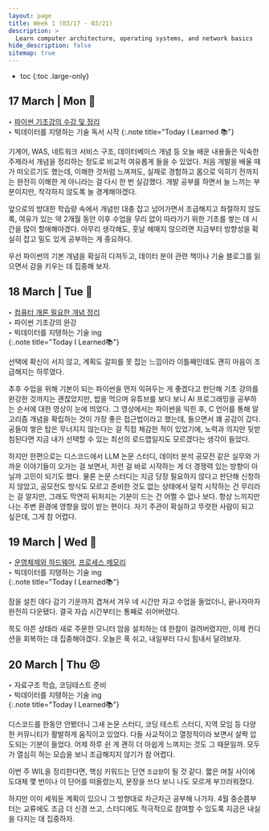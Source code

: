 ```yaml
---
layout: page
title: Week 1 (03/17 - 03/21)
description: >
  Learn computer architecture, operating systems, and network basics
hide_description: false
sitemap: true
---
```


* toc
{:toc .large-only}
## 17 March | Mon 🙂

‣ [파이썬 기초강의 수강 및 정리](/development/python/2025-03-17-python-00개념정리/) <br>‣ 빅데이터를 지탱하는 기술 독서 시작
{:.note title="Today I Learned 📚"}

기계어, WAS, 네트워크 서비스 구조, 데이터베이스 개념 등 오늘 배운 내용들은 익숙한 주제라서 개념을 정리하는 정도로 비교적 여유롭게 들을 수 있었다. 처음 개발을 배울 때가 떠오르기도 했는데, 이해한 것처럼 느껴져도, 실제로 경험하고 몸으로 익히기 전까지는 완전히 이해한 게 아니라는 걸 다시 한 번 실감했다. 개발 공부를 하면서 늘 느끼는 부분이지만, 착각하지 않도록 늘 경계해야겠다.

앞으로의 방대한 학습량 속에서 개념만 대충 잡고 넘어가면서 조급해지고 좌절하지 않도록, 여유가 있는 약 2개월 동안 이후 수업을 무리 없이 따라가기 위한 기초를 쌓는 데 시간을 많이 할애해야겠다. 아무리 생각해도, 훗날 헤매지 않으려면 지금부터 방향성을 확실히 잡고 밀도 있게 공부하는 게 중요하다.

우선 파이썬의 기본 개념을 확실히 다져두고, 데이터 분야 관련 책이나 기술 블로그를 읽으면서 감을 키우는 데 집중해 보자.

## 18 March | Tue 🤔

‣ [컴퓨터 개론 필요한 개념 정리](cse/2025-03-18-cse-1컴퓨터언어/)<br>‣ 파이썬 기초강의 완강<br>‣ 빅데이터를 지탱하는 기술 ing<br>
{:.note title="Today I Learned📚"}

선택에 확신이 서지 않고, 계획도 갈피를 못 잡는 느낌이라 이틀째인데도 괜히 마음이 조급해지는 하루였다.

추후 수업을 위해 기본이 되는 파이썬을 먼저 익혀두는 게 좋겠다고 판단해 기초 강의를 완강한 것까지는 괜찮았지만, 밥을 먹으며 유튜브를 보다 보니 AI 프로그래밍을 공부하는 순서에 대한 영상이 눈에 띄었다. 그 영상에서는 파이썬을 익힌 후, C 언어를 통해 알고리즘 개념을 확립하는 것이 가장 좋은 접근법이라고 했는데, 들으면서 꽤 공감이 갔다. 공들여 쌓은 탑은 무너지지 않는다는 걸 직접 체감한 적이 있었기에, 노력과 의지만 뒷받침된다면 지금 내가 선택할 수 있는 최선의 로드맵일지도 모르겠다는 생각이 들었다.

하지만 한편으로는 디스코드에서 LLM 논문 스터디, 데이터 분석 공모전 같은 실무와 가까운 이야기들이 오가는 걸 보면서, 저런 걸 바로 시작하는 게 더 경쟁력 있는 방향이 아닐까 고민이 되기도 했다. 물론 논문 스터디는 지금 당장 필요하지 않다고 판단해 신청하지 않았고, 공모전도 방식도 모르고 준비한 것도 없는 상태에서 덜컥 시작하는 건 무리라는 걸 알지만, 그래도 막연히 뒤처지는 기분이 드는 건 어쩔 수 없나 보다. 항상 느끼지만 나는 주변 환경에 영향을 많이 받는 편이다. 자기 주관이 확실하고 뚜렷한 사람이 되고 싶은데, 그게 참 어렵다.

## 19 March | Wed 🤧

‣ [운영체제와 하드웨어](cse/2025-03-19-cse-2컴퓨터하드웨어와-운영체제/), [프로세스](/cse/2025-03-19-cse-3프로세스/),[메모리](cse/2025-03-19-cse-4메모리/)<br>‣ 빅데이터를 지탱하는 기술 ing<br>
{:.note title="Today I Learned📚"}

잠을 설친 데다 감기 기운까지 겹쳐서 겨우 네 시간만 자고 수업을 들었더니, 끝나자마자 완전히 다운됐다. 결국 자습 시간부터는 통째로 쉬어버렸다.

목도 아픈 상태라 새로 주문한 모니터 암을 설치하는 데 한참이 걸려버렸지만, 이제 컨디션을 회복하는 데 집중해야겠다. 오늘은 푹 쉬고, 내일부터 다시 힘내서 달려보자.

## 20 March | Thu 😣

‣ 자료구조 학습, 코딩테스트 준비<br>‣ 빅데이터를 지탱하는 기술 ing<br>
{:.note title="Today I Learned📚"}

디스코드를 한동안 안봤더니 그새 논문 스터디, 코딩 테스트 스터디, 지역 모임 등 다양한 커뮤니티가 활발하게 움직이고 있었다. 다들 사교적이고 열정적이라 보면서 살짝 압도되는 기분이 들었다. 어제 하루 쉰 게 괜히 더 아쉽게 느껴지는 것도 그 때문일까. 모두가 열심히 하는 모습을 보니 조급해지지 않기가 참 어렵다. 

이번 주 WIL을 정리한다면, 핵심 키워드는 단연 `조급함`이 될 것 같다. 짧은 며칠 사이에 도대체 몇 번이나 이 단어를 떠올렸는지, 문장을 쓰다 보니 나도 모르게 부끄러워졌다.

하지만 이미 세워둔 계획이 있으니 그 방향대로 차근차근 공부해 나가자. 4월 중순쯤부터는 교류에도 조금 더 신경 쓰고, 스터디에도 적극적으로 참여할 수 있도록 지금은 내실을 다지는 데 집중하자.

